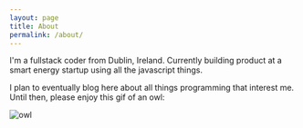 ```yaml
---
layout: page
title: About
permalink: /about/
---
```


I'm a fullstack coder from Dublin, Ireland. Currently building product at a smart energy startup using all the javascript things. 

I plan to eventually blog here about all things programming that interest me. Until then, please enjoy this gif of an owl:

![owl](http://rs1336.pbsrc.com/albums/o655/maxmolly96/awwyisss_zps7f3736c1.gif~c200)
